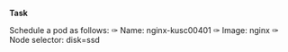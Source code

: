 **Task**

Schedule a pod as follows:
✑ Name: nginx-kusc00401
✑ Image: nginx
✑ Node selector: disk=ssd
